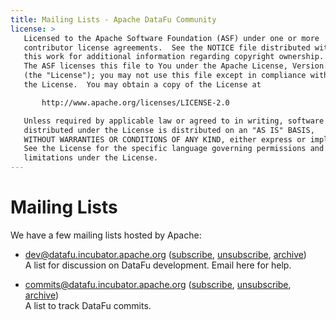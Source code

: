 ```yaml
---
title: Mailing Lists - Apache DataFu Community
license: >
   Licensed to the Apache Software Foundation (ASF) under one or more
   contributor license agreements.  See the NOTICE file distributed with
   this work for additional information regarding copyright ownership.
   The ASF licenses this file to You under the Apache License, Version 2.0
   (the "License"); you may not use this file except in compliance with
   the License.  You may obtain a copy of the License at

       http://www.apache.org/licenses/LICENSE-2.0

   Unless required by applicable law or agreed to in writing, software
   distributed under the License is distributed on an "AS IS" BASIS,
   WITHOUT WARRANTIES OR CONDITIONS OF ANY KIND, either express or implied.
   See the License for the specific language governing permissions and
   limitations under the License.
---
```


# Mailing Lists

We have a few mailing lists hosted by Apache:

* dev@datafu.incubator.apache.org ([subscribe](mailto:dev-subscribe@datafu.incubator.apache.org), [unsubscribe](mailto:dev-unsubscribe@datafu.incubator.apache.org), [archive](http://mail-archives.apache.org/mod_mbox/incubator-datafu-dev/))<br>
  A list for discussion on DataFu development. Email here for help.

* commits@datafu.incubator.apache.org ([subscribe](mailto:commits-subscribe@datafu.incubator.apache.org), [unsubscribe](mailto:commits-unsubscribe@datafu.incubator.apache.org), [archive](http://mail-archives.apache.org/mod_mbox/incubator-datafu-commits/))<br>
  A list to track DataFu commits.